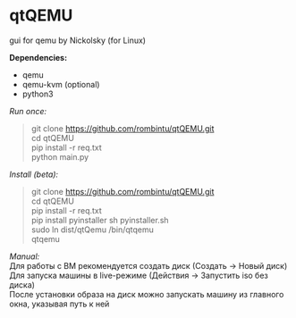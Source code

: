 # qtQEMU
gui for qemu by Nickolsky (for Linux)

**Dependencies:**
- qemu
- qemu-kvm (optional)
- python3

*Run once:*
> git clone https://github.com/rombintu/qtQEMU.git  
> cd qtQEMU  
> pip install -r req.txt  
> python main.py  

*Install (beta):*
> git clone https://github.com/rombintu/qtQEMU.git  
> cd qtQEMU  
> pip install -r req.txt  
> pip install pyinstaller
> sh pyinstaller.sh  
> sudo ln dist/qtQemu /bin/qtqemu  
> qtqemu  

*Manual:*  
Для работы с ВМ рекомендуется создать диск (Создать -> Новый диск)  
Для запуска машины в live-режиме (Действия -> Запустить iso без диска)  
После установки образа на диск можно запускать машину из главного окна, указывая путь к ней  
